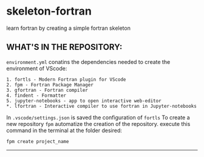# skeleton-fortran
learn fortran by creating a simple fortran skeleton

## WHAT'S IN THE REPOSITORY:
`environment.yml` conatins the dependencies needed to create the environment of VScode:
    
    1. fortls - Modern Fortran plugin for VScode
    2. fpm - Fortran Package Manager
    3. gfortran - Fortran compiler
    4. findent - Formatter
    5. jupyter-notebooks - app to open interactive web-editor
    *. lfortran - Interactive compiler to use fortran in Jupyter-notebooks


In `.vscode/settings.json` is saved the configuration of `fortls`
To create a new repository `fpm` automatize the creation of the repository. execute this command in the terminal at the folder desired:

```bash
fpm create project_name
```


---
